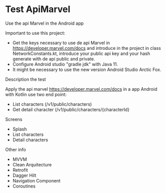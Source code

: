 # Test ApiMarvel
Use the api Marvel in the Android app

Important to use this project:

- Get the keys necessary to use de api Marvel in https://developer.marvel.com/docs and introduce in the project in class NetworkConstants.kt, introduce your public api key and your hash generate with de api public and private.
- Configure Android studio "gradle jdk" with Java 11.
- It might be necessary to use the new version Android Studio Arctic Fox.

Description the test

Apply the api marvel https://developer.marvel.com/docs in a app Android with Kotlin use two end point:
- List characters (/v1/public/characters)
- Get detail character (/v1/public/characters/{characterId}

Screens

- Splash
- List characters
- Detail characters

Other info
- MVVM
- Clean Arquitecture
- Retrofit
- Dagger Hilt
- Navigation Component
- Coroutines
